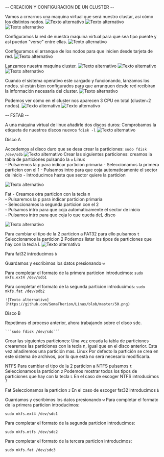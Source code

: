 -- CREACION Y CONFIGURACION DE UN CLUSTER --

Vamos a crearnos una maquina virtual que será nuestro clustar, así cómo los distintos nodos.
![Texto alternativo](https://github.com/SomaTherion/Linux/blob/master/32.png)
![Texto alternativo](https://github.com/SomaTherion/Linux/blob/master/33.png)
![Texto alternativo](https://github.com/SomaTherion/Linux/blob/master/34.png)

Configuramos la red de nuestra maquina virtual para que sea tipo puente y así puedan "verse" entre ellas.
![Texto alternativo](https://github.com/SomaTherion/Linux/blob/master/35.png)

Configuramos el arranque de los nodos para que inicien desde tarjeta de red.
![Texto alternativo](https://github.com/SomaTherion/Linux/blob/master/36.png)

Lanzamos nuestra maquina cluster.
![Texto alternativo](https://github.com/SomaTherion/Linux/blob/master/37.png)
![Texto alternativo](https://github.com/SomaTherion/Linux/blob/master/38.png)
![Texto alternativo](https://github.com/SomaTherion/Linux/blob/master/39.png)

Cuando el sistema operativo este cargado y funcionando, lanzamos los nodos. si están bien configurados para que arranquen desde red recibiran la información necesaria del cluster.
![Texto alternativo](https://github.com/SomaTherion/Linux/blob/master/40.png)

Podemos ver cómo en el cluster nos aparecen 3 CPU en total (cluster+2 nodos).
![Texto alternativo](https://github.com/SomaTherion/Linux/blob/master/41.png)
![Texto alternativo](https://github.com/SomaTherion/Linux/blob/master/42.png)

-- FSTAB --

A una máquina virtual de linux añadirle dos discos duros:
Comprobamos la etiqueta de nuestros discos nuevos
```fdisk -l```
![Texto alternativo](https://github.com/SomaTherion/Linux/blob/master/43.png)

Disco A

Accedemos al disco duro que se desa crear la particiones:
```sudo fdisk /dev/sdb```
![Texto alternativo](https://github.com/SomaTherion/Linux/blob/master/44.png)
  Crear las siguientes particiones:
    creamos la tabla de particiones pulsando la ```o```
Linux   
    - Pulsaremos la p para indicar particion primaria
    - Seleccionamos la primera particion con el 1
    - Pulsamos intro para que coja automaticamente el sector de inicio
    - Introducimos hasta que sector quiere la particion
    
 ![Texto alternativo](https://github.com/SomaTherion/Linux/blob/master/46.png) 

Fat
    - Creamos otra particion con la tecla n    
    - Pulsaremos la p para indicar particion primaria    
    - Seleccionamos la segunda particion con el 2    
    - Pulsamos intro para que coja automaticamente el sector de inicio    
    - Pulsamos intro para que coja lo que queda deL disco
  
  ![Texto alternativo](https://github.com/SomaTherion/Linux/blob/master/47.png)
  
  Para cambiar el tipo de la 2 particion a FAT32 para ello pulsamos ```t```
  Seleccionamos la particion 2
  Podemos listar los tipos de particiones que hay con la tecla L
  ![Texto alternativo](https://github.com/SomaTherion/Linux/blob/master/49.png)
  
  Para fat32 introducimos ```b```
  
  Guardamos y escribimos los datos presionando ```w```
  
  Para completar el formato de la primera particion introducimos:
  ```sudo mkfs.ext4 /dev/sdb1```
  
  Para completar el formato de la segunda particion introducimos:
  ```sudo mkfs.fat /dev/sdb2```
  
    ![Texto alternativo](https://github.com/SomaTherion/Linux/blob/master/50.png)
    
Disco B

Repetimos el proceso anterior, ahora trabajando sobre el disco sdc.

    ```sudo fdisk /dev/sdc```
    
Crear las siguientes particiones:
Una vez creada la tabla de particiones crearemos las particiones con la tecla n, igual que en el disco anterior.
Esta vez añadiremos una partición mas.
Linux
Por defecto la partición se crea en este sistema de archivos, por lo que está no será necesario modificarla.

NTFS
Para cambiar el tipo de la 2 particion a NTFS pulsamos 
```t```
Seleccionamos la particion 
```2```
Podemos mostrar todos los tipos de particiones que hay con la tecla 
```L```
En el caso de escoger NTFS introducimos 
```7```

Fat
Seleccionamos la particion 
```3```
En el caso de escoger fat32 introducimos 
```b```

Guardamos y escribimos los datos presionando 
```w```
Para completar el formato de la primera particion introducimos:

```sudo mkfs.ext4 /dev/sdc1```

Para completar el formato de la segunda particion introducimos:

```sudo mkfs.ntfs /dev/sdc2```

Para completar el formato de la tercera particion introducimos:

```sudo mkfs.fat /dev/sdc3```
